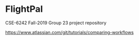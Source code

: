 # FlightPal
CSE-6242 Fall-2019 Group 23 project repository


https://www.atlassian.com/git/tutorials/comparing-workflows
